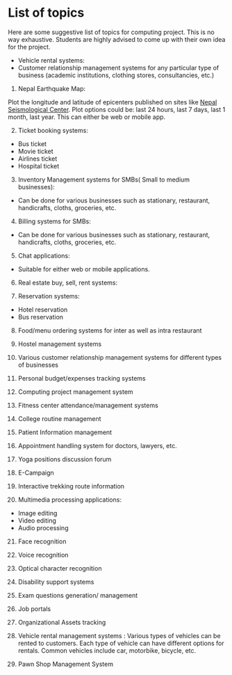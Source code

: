 # List of topics
Here are some suggestive list of topics for computing project. This is no way exhaustive. Students are highly advised to come up with their own idea for the project.

* Vehicle rental systems:
* Customer relationship management systems for any particular type of business (academic institutions, clothing stores, consultancies, etc.)

1. Nepal Earthquake Map:

  Plot the longitude and latitude of epicenters published on sites like [Nepal Seismological Center](http://www.seismonepal.gov.np/). Plot options could be: last 24 hours, last 7 days, last 1 month, last year. This can either be web or mobile app.

2. Ticket booking systems:
  - Bus ticket
  - Movie ticket
  - Airlines ticket
  - Hospital ticket
3. Inventory Management systems for SMBs( Small to medium businesses):
  - Can be done for various businesses such as stationary, restaurant, handicrafts, cloths, groceries, etc.

4. Billing systems for SMBs: 
  - Can be done for various businesses such as stationary, restaurant, handicrafts, cloths, groceries, etc.


5. Chat applications:
  - Suitable for either web or mobile applications.

6. Real estate buy, sell, rent systems:

7. Reservation systems:
  - Hotel reservation
  - Bus reservation


8. Food/menu ordering systems for inter as well as intra restaurant

9. Hostel management systems

10. Various customer relationship management systems for different types of businesses

11. Personal budget/expenses tracking systems

12. Computing project management system

13. Fitness center attendance/management systems

14. College routine management

15. Patient Information management

16. Appointment handling system for doctors, lawyers, etc. 

17. Yoga positions discussion forum 
18. E-Campaign
19. Interactive trekking route information
20. Multimedia processing applications:
  - Image editing
  - Video editing
  - Audio processing

21. Face recognition

22. Voice recognition

23. Optical character recognition

24. Disability support systems

25. Exam questions generation/ management

26. Job portals

27. Organizational Assets tracking 

28. Vehicle rental management systems : Various types of vehicles can be rented to customers. Each type of vehicle can have different options for rentals. Common vehicles include car, motorbike, bicycle, etc.

29. Pawn Shop Management System

